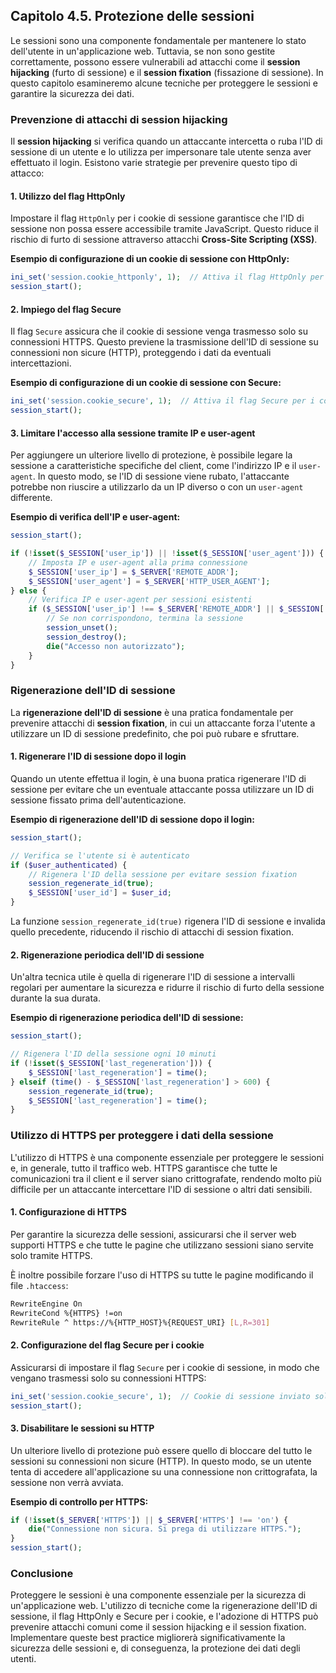 ## Capitolo 4.5. **Protezione delle sessioni**

Le sessioni sono una componente fondamentale per mantenere lo stato dell'utente in un'applicazione web. Tuttavia, se non sono gestite correttamente, possono essere vulnerabili ad attacchi come il **session hijacking** (furto di sessione) e il **session fixation** (fissazione di sessione). In questo capitolo esamineremo alcune tecniche per proteggere le sessioni e garantire la sicurezza dei dati.

### Prevenzione di attacchi di session hijacking

Il **session hijacking** si verifica quando un attaccante intercetta o ruba l'ID di sessione di un utente e lo utilizza per impersonare tale utente senza aver effettuato il login. Esistono varie strategie per prevenire questo tipo di attacco:

#### 1. Utilizzo del flag HttpOnly

Impostare il flag `HttpOnly` per i cookie di sessione garantisce che l'ID di sessione non possa essere accessibile tramite JavaScript. Questo riduce il rischio di furto di sessione attraverso attacchi **Cross-Site Scripting (XSS)**.

**Esempio di configurazione di un cookie di sessione con HttpOnly:**

```php
ini_set('session.cookie_httponly', 1);  // Attiva il flag HttpOnly per i cookie di sessione
session_start();
```

#### 2. Impiego del flag Secure

Il flag `Secure` assicura che il cookie di sessione venga trasmesso solo su connessioni HTTPS. Questo previene la trasmissione dell'ID di sessione su connessioni non sicure (HTTP), proteggendo i dati da eventuali intercettazioni.

**Esempio di configurazione di un cookie di sessione con Secure:**

```php
ini_set('session.cookie_secure', 1);  // Attiva il flag Secure per i cookie di sessione
session_start();
```

#### 3. Limitare l'accesso alla sessione tramite IP e user-agent

Per aggiungere un ulteriore livello di protezione, è possibile legare la sessione a caratteristiche specifiche del client, come l'indirizzo IP e il `user-agent`. In questo modo, se l'ID di sessione viene rubato, l'attaccante potrebbe non riuscire a utilizzarlo da un IP diverso o con un `user-agent` differente.

**Esempio di verifica dell'IP e user-agent:**

```php
session_start();

if (!isset($_SESSION['user_ip']) || !isset($_SESSION['user_agent'])) {
    // Imposta IP e user-agent alla prima connessione
    $_SESSION['user_ip'] = $_SERVER['REMOTE_ADDR'];
    $_SESSION['user_agent'] = $_SERVER['HTTP_USER_AGENT'];
} else {
    // Verifica IP e user-agent per sessioni esistenti
    if ($_SESSION['user_ip'] !== $_SERVER['REMOTE_ADDR'] || $_SESSION['user_agent'] !== $_SERVER['HTTP_USER_AGENT']) {
        // Se non corrispondono, termina la sessione
        session_unset();
        session_destroy();
        die("Accesso non autorizzato");
    }
}
```

### Rigenerazione dell'ID di sessione

La **rigenerazione dell'ID di sessione** è una pratica fondamentale per prevenire attacchi di **session fixation**, in cui un attaccante forza l'utente a utilizzare un ID di sessione predefinito, che poi può rubare e sfruttare.

#### 1. Rigenerare l'ID di sessione dopo il login

Quando un utente effettua il login, è una buona pratica rigenerare l'ID di sessione per evitare che un eventuale attaccante possa utilizzare un ID di sessione fissato prima dell'autenticazione.

**Esempio di rigenerazione dell'ID di sessione dopo il login:**

```php
session_start();

// Verifica se l'utente si è autenticato
if ($user_authenticated) {
    // Rigenera l'ID della sessione per evitare session fixation
    session_regenerate_id(true);
    $_SESSION['user_id'] = $user_id;
}
```

La funzione `session_regenerate_id(true)` rigenera l'ID di sessione e invalida quello precedente, riducendo il rischio di attacchi di session fixation.

#### 2. Rigenerazione periodica dell'ID di sessione

Un'altra tecnica utile è quella di rigenerare l'ID di sessione a intervalli regolari per aumentare la sicurezza e ridurre il rischio di furto della sessione durante la sua durata.

**Esempio di rigenerazione periodica dell'ID di sessione:**

```php
session_start();

// Rigenera l'ID della sessione ogni 10 minuti
if (!isset($_SESSION['last_regeneration'])) {
    $_SESSION['last_regeneration'] = time();
} elseif (time() - $_SESSION['last_regeneration'] > 600) {
    session_regenerate_id(true);
    $_SESSION['last_regeneration'] = time();
}
```

### Utilizzo di HTTPS per proteggere i dati della sessione

L'utilizzo di HTTPS è una componente essenziale per proteggere le sessioni e, in generale, tutto il traffico web. HTTPS garantisce che tutte le comunicazioni tra il client e il server siano crittografate, rendendo molto più difficile per un attaccante intercettare l'ID di sessione o altri dati sensibili.

#### 1. Configurazione di HTTPS

Per garantire la sicurezza delle sessioni, assicurarsi che il server web supporti HTTPS e che tutte le pagine che utilizzano sessioni siano servite solo tramite HTTPS.

È inoltre possibile forzare l'uso di HTTPS su tutte le pagine modificando il file `.htaccess`:

```bash
RewriteEngine On
RewriteCond %{HTTPS} !=on
RewriteRule ^ https://%{HTTP_HOST}%{REQUEST_URI} [L,R=301]
```

#### 2. Configurazione del flag Secure per i cookie

Assicurarsi di impostare il flag `Secure` per i cookie di sessione, in modo che vengano trasmessi solo su connessioni HTTPS:

```php
ini_set('session.cookie_secure', 1);  // Cookie di sessione inviato solo su HTTPS
session_start();
```

#### 3. Disabilitare le sessioni su HTTP

Un ulteriore livello di protezione può essere quello di bloccare del tutto le sessioni su connessioni non sicure (HTTP). In questo modo, se un utente tenta di accedere all'applicazione su una connessione non crittografata, la sessione non verrà avviata.

**Esempio di controllo per HTTPS:**

```php
if (!isset($_SERVER['HTTPS']) || $_SERVER['HTTPS'] !== 'on') {
    die("Connessione non sicura. Si prega di utilizzare HTTPS.");
}
session_start();
```

### Conclusione

Proteggere le sessioni è una componente essenziale per la sicurezza di un'applicazione web. L'utilizzo di tecniche come la rigenerazione dell'ID di sessione, il flag HttpOnly e Secure per i cookie, e l'adozione di HTTPS può prevenire attacchi comuni come il session hijacking e il session fixation. Implementare queste best practice migliorerà significativamente la sicurezza delle sessioni e, di conseguenza, la protezione dei dati degli utenti.
